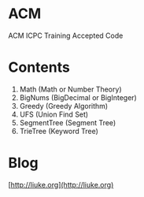 ACM
===

ACM ICPC Training Accepted Code

Contents
===
1. Math (Math or Number Theory)
2. BigNums (BigDecimal or BigInteger)
3. Greedy (Greedy Algorithm)
4. UFS (Union Find Set)
5. SegmentTree (Segment Tree)
6. TrieTree (Keyword Tree)

Blog
===
[http://liuke.org](http://liuke.org)

